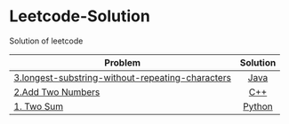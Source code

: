 # Leetcode-Solution
Solution of leetcode

| Problem                                                              | Solution                                              | 
| -------------------------------------------------------------        | :-------------------------------------------------:   |
| [3.longest-substring-without-repeating-characters](https://leetcode.com/problems/longest-substring-without-repeating-characters/)  | [Java](./CPP%20Solution/Add_Two_Numbers.cpp)           |
| [2.Add Two Numbers](https://leetcode.com/problems/add-two-numbers/)  | [C++](./CPP%20Solution/Add_Two_Numbers.cpp)           |
| [1. Two Sum](https://leetcode.com/problems/two-sum/)                 | [Python](./Python%20Solution/Two%20Sum.py)            |
